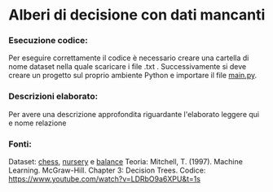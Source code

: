 # Alberi di decisione con dati mancanti

### Esecuzione codice:
Per eseguire correttamente il codice è necessario creare una cartella di nome dataset nella quale scaricare i file .txt .
Successivamente si deve creare un progetto sul proprio ambiente Python e importare il file [main.py](main.py).

### Descrizioni elaborato:
Per avere una descrizione approfondita riguardante l'elaborato leggere qui e nome relazione

### Fonti:
Dataset: [chess](https://archive.ics.uci.edu/ml/datasets/Chess+(King-Rook+vs.+King-Pawn)), [nursery](https://archive.ics.uci.edu/ml/datasets/nursery) e [balance](http://archive.ics.uci.edu/ml/datasets/balance+scale)
Teoria: Mitchell, T. (1997). Machine Learning. McGraw-Hill. Chapter 3: Decision Trees. 
Codice: https://www.youtube.com/watch?v=LDRbO9a6XPU&t=1s






